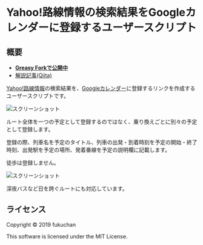 # Yahoo!路線情報の検索結果をGoogleカレンダーに登録するユーザースクリプト

## 概要

- **[Greasy Forkで公開中](https://greasyfork.org/ja/scripts/394712-yahoo-%E8%B7%AF%E7%B7%9A%E6%83%85%E5%A0%B1%E3%81%AE%E6%A4%9C%E7%B4%A2%E7%B5%90%E6%9E%9C%E3%82%92google%E3%82%AB%E3%83%AC%E3%83%B3%E3%83%80%E3%83%BC%E3%81%AB%E7%99%BB%E9%8C%B2%E3%81%99%E3%82%8B%E3%83%A6%E3%83%BC%E3%82%B6%E3%83%BC%E3%82%B9%E3%82%AF%E3%83%AA%E3%83%97%E3%83%88)**
- [解説記事(Qiita)](https://qiita.com/m_fukuchan/items/f481f899ecd9968efcfb)

[Yahoo!路線情報](https://transit.yahoo.co.jp/)の検索結果を、[Googleカレンダー](https://calendar.google.com/)に登録するリンクを作成するユーザースクリプトです。

![スクリーンショット](https://user-images.githubusercontent.com/19220989/71801544-94f0da80-309e-11ea-85f5-f14ff16ad2ce.png)

ルート全体を一つの予定として登録するのではなく、乗り換えごとに別々の予定として登録します。

登録の際、列車名を予定のタイトル、列車の出発・到着時刻を予定の開始・終了時刻、出発駅を予定の場所、発着番線を予定の説明欄に記載します。

徒歩は登録しません。

![スクリーンショット](https://user-images.githubusercontent.com/19220989/71802041-00877780-30a0-11ea-92e5-b19db7e4c163.png)

深夜バスなど日を跨ぐルートにも対応しています。

## ライセンス

Copyright © 2019 fukuchan

This software is licensed under the MIT License.
